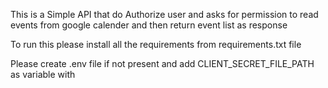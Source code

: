 This is a Simple API that do Authorize user and asks for permission to read events from google calender and then return event list as response

To run this please install all the requirements from requirements.txt file 

Please create .env file if not present and add CLIENT_SECRET_FILE_PATH as variable with <absolute file path of clients_secret.json file>

